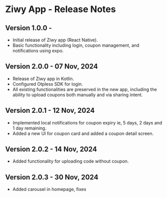 # Ziwy App - Release Notes

## Version 1.0.0 - 
- Initial release of Ziwy app (React Native).
- Basic functionality including login, coupon management, and notifications using expo.


## Version 2.0.0 - 07 Nov, 2024
- Release of Ziwy app in Kotlin.
- Configured Otpless SDK for login.
- All existing functionalities are preserved in the new app, including the ability to upload coupons both manually and via sharing intent.

## Version 2.0.1 - 12 Nov, 2024
- Implemented local notifications for coupon expiry ie, 5 days, 2 days and 1 day remaining.
- Added a new UI for coupon card and added a coupon detail screen.

## Version 2.0.2 - 14 Nov, 2024
- Added functionality for uploading code without coupon.

## Version 2.0.3 - 30 Nov, 2024
- Added carousel in homepage, fixes

[//]: # (- Added functionality to import offers from gmail using google sign in.)

[//]: # (- Added firebase analytics for tracking logs and crashes.)
